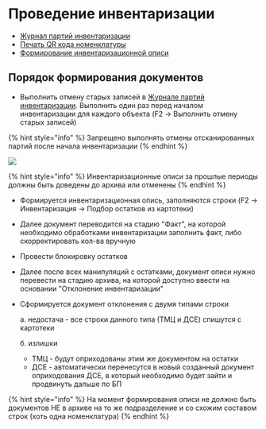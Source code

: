 # Проведение инвентаризации

* [Журнал партий инвентаризации](zhurnal-partii-inventarizacii.md)
* [Печать QR кода номенклатуры](pechat-qr-koda-nomenklatury.md)
* [Формирование инвентаризационной описи](formirovanie-inventarizaconnoi-opisi.md)

## Порядок формирования документов

* Выполнить отмену старых записей в [Журнале партий инвентаризации](zhurnal-partii-inventarizacii.md). Выполнить один раз перед началом инвентаризации для каждого объекта (F2 -> Выполнить отмену старых записей)

{% hint style="info" %}
Запрещено выполнять отмены отсканированных партий после начала инвентаризации
{% endhint %}

![](<../../../.gitbook/assets/unknown (24).png>)

{% hint style="info" %}
Инвентаризационные описи за прошлые периоды должны быть доведены до архива или отменены&#x20;
{% endhint %}

* Формируется инвентаризационная опись, заполняются строки (F2 -> Инвентаризация -> Подбор остатков из картотеки)
* Далее документ переводится на стадию "Факт", на которой необходимо обработками инвентаризации заполнить факт, либо скорректировать кол-ва вручную
* Провести блокировку остатков
* Далее после всех манипуляций с остатками, документ описи нужно перевести на стадию архива, на которой доступно ввести на основании "Отклонение инвентаризации"
*   Сформируется документ отклонения с двумя типами строки

    &#x20;а. недостача - все строки данного типа (ТМЦ и ДСЕ) спишутся с картотеки

    &#x20;б. излишки&#x20;

    * ТМЦ - будут оприходованы этим же документом на остатки
    * ДСЕ - автоматически перенесутся в новый созданный документ оприходования ДСЕ, в который необходимо будет зайти и продвинуть дальше по БП

{% hint style="info" %}
На момент формирования описи не должно быть документов НЕ в архиве на то же подразделение и со схожим составом строк (хоть одна номенклатура)
{% endhint %}

